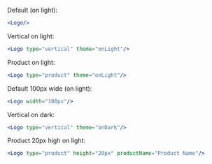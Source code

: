Default (on light):
```jsx
<Logo/>
```

Vertical on light:
```jsx
<Logo type="vertical" theme="onLight"/>
```

Product on light:
```jsx
<Logo type="product" theme="onLight"/>
```

Default 100px wide (on light):
```jsx
<Logo width="100px"/>
```

Vertical on dark:
```jsx
<Logo type="vertical" theme="onDark"/>
```

Product 20px high on light:
```jsx
<Logo type="product" height="20px" productName="Product Name"/>
```

